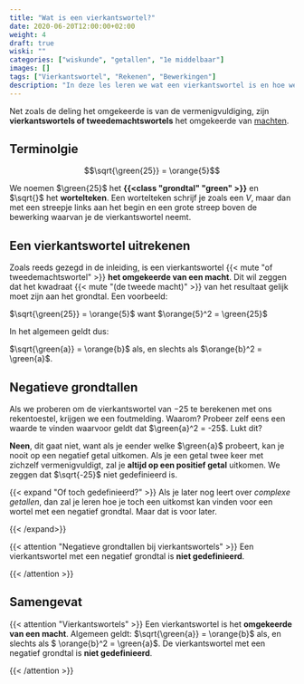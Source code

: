 ```yaml
---
title: "Wat is een vierkantswortel?"
date: 2020-06-20T12:00:00+02:00
weight: 4
draft: true
wiski: ""
categories: ["wiskunde", "getallen", "1e middelbaar"]
images: []
tags: ["Vierkantswortel", "Rekenen", "Bewerkingen"]
description: "In deze les leren we wat een vierkantswortel is en hoe we deze kunnen berekenen."
---
```

Net zoals de deling het omgekeerde is van de vermenigvuldiging, zijn **vierkantswortels of tweedemachtswortels** het omgekeerde van [machten](../machten). 
## Terminolgie
$$\sqrt{\green{25}} = \orange{5}$$

We noemen $\green{25}$ het **{{<class "grondtal" "green" >}}** en $\sqrt{\}$ het **wortelteken**. Een wortelteken
schrijf je zoals een *V*, maar dan met een streepje links aan het begin en een grote streep boven de bewerking waarvan
je de vierkantswortel neemt.

## Een vierkantswortel uitrekenen
Zoals reeds gezegd in de inleiding, is een vierkantswortel {{< mute "of tweedemachtswortel" >}} **het omgekeerde van een macht**.
Dit wil zeggen dat het kwadraat {{< mute "(de tweede macht)" >}} van het resultaat gelijk moet zijn aan het grondtal. Een voorbeeld:

$\sqrt{\green{25}} = \orange{5}$ want $\orange{5}^2 =  \green{25}$

In het algemeen geldt dus:

$\sqrt{\green{a}} = \orange{b}$ als, en slechts als $\orange{b}^2 =  \green{a}$.

## Negatieve grondtallen
Als we proberen om de vierkantswortel van $-25$ te berekenen met ons rekentoestel, krijgen we een foutmelding. Waarom?
Probeer zelf eens een waarde te vinden waarvoor geldt dat $\green{a}^2 = -25$. Lukt dit?

**Neen**, dit gaat niet, want als je eender welke $\green{a}$ probeert, kan je nooit op een negatief getal uitkomen. Als je
een getal twee keer met zichzelf vermenigvuldigt, zal je **altijd op een positief getal** uitkomen. We zeggen dat $\sqrt{-25}$ niet
gedefinieerd is.

{{< expand "Of toch gedefinieerd?" >}}
Als je later nog leert over *complexe getallen*, dan zal je leren hoe je toch een uitkomst kan vinden voor een wortel
met een negatief grondtal. Maar dat is voor later.

{{< /expand>}}

{{< attention "Negatieve grondtallen bij vierkantswortels" >}}
Een vierkantswortel met een negatief grondtal is **niet gedefinieerd**.

{{< /attention >}}

## Samengevat
{{< attention "Vierkantswortels" >}}
Een vierkantswortel is het **omgekeerde van een macht**. Algemeen geldt:
$\sqrt{\green{a}} = \orange{b}$ als, en slechts als $ \orange{b}^2 = \green{a}$. De vierkantswortel
met een negatief grondtal is **niet gedefinieerd**.

{{< /attention >}}
